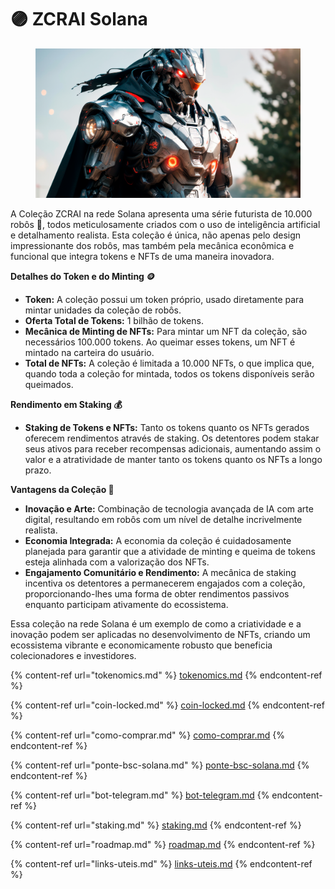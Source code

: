 # 🟣 ZCRAI Solana

<figure><img src="../../../.gitbook/assets/image (59).png" alt=""><figcaption></figcaption></figure>

A Coleção ZCRAI na rede Solana apresenta uma série futurista de 10.000 robôs 🤖, todos meticulosamente criados com o uso de inteligência artificial e detalhamento realista. Esta coleção é única, não apenas pelo design impressionante dos robôs, mas também pela mecânica econômica e funcional que integra tokens e NFTs de uma maneira inovadora.

**Detalhes do Token e do Minting 🪙**

* **Token:** A coleção possui um token próprio, usado diretamente para mintar unidades da coleção de robôs.
* **Oferta Total de Tokens:** 1 bilhão de tokens.
* **Mecânica de Minting de NFTs:** Para mintar um NFT da coleção, são necessários 100.000 tokens. Ao queimar esses tokens, um NFT é mintado na carteira do usuário.
* **Total de NFTs:** A coleção é limitada a 10.000 NFTs, o que implica que, quando toda a coleção for mintada, todos os tokens disponíveis serão queimados.

**Rendimento em Staking 💰**

* **Staking de Tokens e NFTs:** Tanto os tokens quanto os NFTs gerados oferecem rendimentos através de staking. Os detentores podem stakar seus ativos para receber recompensas adicionais, aumentando assim o valor e a atratividade de manter tanto os tokens quanto os NFTs a longo prazo.

**Vantagens da Coleção 🚀**

* **Inovação e Arte:** Combinação de tecnologia avançada de IA com arte digital, resultando em robôs com um nível de detalhe incrivelmente realista.
* **Economia Integrada:** A economia da coleção é cuidadosamente planejada para garantir que a atividade de minting e queima de tokens esteja alinhada com a valorização dos NFTs.
* **Engajamento Comunitário e Rendimento:** A mecânica de staking incentiva os detentores a permanecerem engajados com a coleção, proporcionando-lhes uma forma de obter rendimentos passivos enquanto participam ativamente do ecossistema.

Essa coleção na rede Solana é um exemplo de como a criatividade e a inovação podem ser aplicadas no desenvolvimento de NFTs, criando um ecossistema vibrante e economicamente robusto que beneficia colecionadores e investidores.

{% content-ref url="tokenomics.md" %}
[tokenomics.md](tokenomics.md)
{% endcontent-ref %}

{% content-ref url="coin-locked.md" %}
[coin-locked.md](coin-locked.md)
{% endcontent-ref %}

{% content-ref url="como-comprar.md" %}
[como-comprar.md](como-comprar.md)
{% endcontent-ref %}

{% content-ref url="ponte-bsc-solana.md" %}
[ponte-bsc-solana.md](ponte-bsc-solana.md)
{% endcontent-ref %}

{% content-ref url="bot-telegram.md" %}
[bot-telegram.md](bot-telegram.md)
{% endcontent-ref %}

{% content-ref url="staking.md" %}
[staking.md](staking.md)
{% endcontent-ref %}

{% content-ref url="roadmap.md" %}
[roadmap.md](roadmap.md)
{% endcontent-ref %}

{% content-ref url="links-uteis.md" %}
[links-uteis.md](links-uteis.md)
{% endcontent-ref %}

